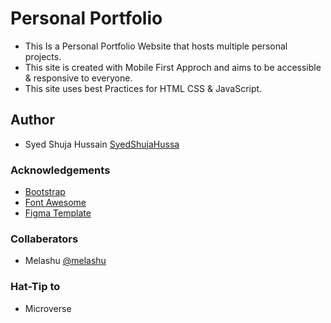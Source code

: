 

# Personal Portfolio
- This Is a Personal Portfolio Website that hosts multiple personal projects.
- This site is created with Mobile First Approch and aims to be accessible & responsive to everyone.
- This site uses best Practices for HTML CSS & JavaScript.

## Author
- Syed Shuja Hussain [SyedShujaHussa](
   https://www.linkedin.com/in/syedshujahussa/
   )

### Acknowledgements
- [Bootstrap](https://getbootstrap.com/)
- [Font Awesome](https://fontawesome.com/)
- [Figma Template](https://www.figma.com/file/l7SqJ3ZfkAKih9sFxvWSR4/Microverse-Student-Project-1?node-id=48%3A27/)

### Collaberators 
- Melashu [@melashu](https://github.com/melashu/)


### Hat-Tip to 
- Microverse 